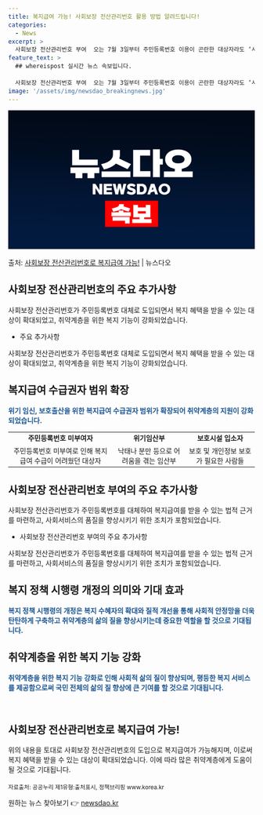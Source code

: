```yaml
---
title: 복지급여 가능! 사회보장 전산관리번호 활용 방법 알려드립니다!
categories:
  - News
excerpt: >
  사회보장 전산관리번호 부여  오는 7월 3일부터 주민등록번호 이용이 곤란한 대상자라도 ‘사회보장 전산관리번호…
feature_text: >
  ## whereispost 실시간 뉴스 속보입니다.

  사회보장 전산관리번호 부여  오는 7월 3일부터 주민등록번호 이용이 곤란한 대상자라도 ‘사회보장 전산관리번호…
image: '/assets/img/newsdao_breakingnews.jpg'
---
```


![뉴스다오 속보](/assets/img/newsdao_breakingnews.jpg)

<p>출처: <a href="https://newsdao.kr/4420" rel="dofollow">사회보장 전산관리번호로 복지급여 가능!</a> | 뉴스다오</p>

<h2 data-ke-size="size26">사회보장 전산관리번호의 주요 추가사항</h2>
사회보장 전산관리번호가 주민등록번호 대체로 도입되면서 복지 혜택을 받을 수 있는 대상이 확대되었고, 취약계층을 위한 복지 기능이 강화되었습니다.

<ul>
  <li>주요 추가사항</li>
</ul>

<p data-ke-size="size16">사회보장 전산관리번호가 주민등록번호 대체로 도입되면서 복지 혜택을 받을 수 있는 대상이 확대되었고, 취약계층을 위한 복지 기능이 강화되었습니다.</p>

<h2 data-ke-size="size26">복지급여 수급권자 범위 확장</h2>
<b><span style="color: #1a5490;">위기 임신, 보호출산을 위한 복지급여 수급권자 범위가 확장되어 취약계층의 지원이 강화되었습니다.</span></b>
<table>
	<tr>
		<td style="text-align: center; height: 17px;"><b>주민등록번호 미부여자</b></td>
		<td style="text-align: center; height: 17px;"><b>위기임산부</b></td>
		<td style="text-align: center; height: 17px;"><b>보호시설 입소자</b></td>
	</tr>
	<tr>
		<td style="text-align: center; height: 17px;">주민등록번호 미부여로 인해 복지급여 수급이 어려웠던 대상자</b></td>
		<td style="text-align: center; height: 17px;">낙태나 분만 등으로 어려움을 겪는 임산부</b></td>
		<td style="text-align: center; height: 17px;">보호 및 개인정보 보호가 필요한 사람들</b></td>
	</tr>
</table>

<h2 data-ke-size="size26">사회보장 전산관리번호 부여의 주요 추가사항</h2>
사회보장 전산관리번호가 주민등록번호를 대체하여 복지급여를 받을 수 있는 법적 근거를 마련하고, 사회서비스의 품질을 향상시키기 위한 조치가 포함되었습니다.

<ul>
  <li>사회보장 전산관리번호 부여의 주요 추가사항</li>
</ul>

<p data-ke-size="size16">사회보장 전산관리번호가 주민등록번호를 대체하여 복지급여를 받을 수 있는 법적 근거를 마련하고, 사회서비스의 품질을 향상시키기 위한 조치가 포함되었습니다.</p>

<h2 data-ke-size="size26">복지 정책 시행령 개정의 의미와 기대 효과</h2>
<b><span style="color: #1a5490;">복지 정책 시행령의 개정은 복지 수혜자의 확대와 질적 개선을 통해 사회적 안정망을 더욱 탄탄하게 구축하고 취약계층의 삶의 질을 향상시키는데 중요한 역할을 할 것으로 기대됩니다.</span></b>

<h2 data-ke-size="size26">취약계층을 위한 복지 기능 강화</h2>
<b><span style="color: #1a5490;">취약계층을 위한 복지 기능 강화로 인해 사회적 삶의 질이 향상되며, 평등한 복지 서비스를 제공함으로써 국민 전체의 삶의 질 향상에 큰 기여를 할 것으로 기대됩니다.</span></b>

<p data-ke-size="size16">&nbsp;</p>

<h2 data-ke-size="size26">사회보장 전산관리번호로 복지급여 가능!</h2>
위의 내용을 토대로 사회보장 전산관리번호의 도입으로 복지급여가 가능해지며, 이로써 복지 혜택을 받을 수 있는 대상이 확대되었습니다. 이에 따라 많은 취약계층에게 도움이 될 것으로 기대됩니다.
<br/><br/>
<small>자료출처: 공공누리 제1유형:출처표시, 정책브리핑 www.korea.kr</small> 

원하는 뉴스 찾아보기 👉 <a href="https://newsdao.kr" rel="dofollow">newsdao.kr</a>


